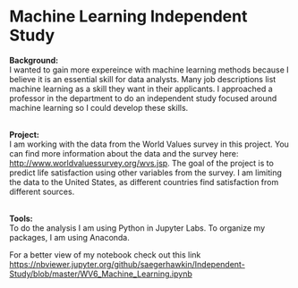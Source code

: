 # Machine Learning Independent Study #
<strong>Background: </strong><br>
I wanted to gain more expereince with machine learning methods because I believe it is an essential skill for data analysts. Many job descriptions list machine learning as a skill they want in their applicants. I approached a professor in the department to do an independent study focused around machine learning so I could develop these skills. 

<br><strong>Project: </strong><br>
I am working with the data from the World Values survey in this project. You can find more information about the data and the survey here: http://www.worldvaluessurvey.org/wvs.jsp. The goal of the project is to predict life satisfaction using other variables from the survey. I am limiting the data to the United States, as different countries find satisfaction from different sources. 

<br><strong>Tools: </strong><br>
To do the analysis I am using Python in Jupyter Labs. To organize my packages, I am using Anaconda.

For a better view of my notebook check out this link https://nbviewer.jupyter.org/github/saegerhawkin/Independent-Study/blob/master/WV6_Machine_Learning.ipynb

